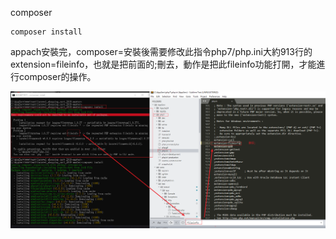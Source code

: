 composer
~~~
composer install 

~~~
appach安裝完，composer=安裝後需要修改此指令php7/php.ini大約913行的extension=fileinfo，也就是把前面的;刪去，動作是把此fileinfo功能打開，才能進行composer的操作。

![image](https://github.com/iachievedream/notebook/blob/master/picture/PHP7_ext-fileinfo%20.png)
